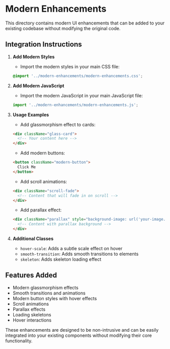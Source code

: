 # Modern Enhancements

This directory contains modern UI enhancements that can be added to your existing codebase without modifying the original code.

## Integration Instructions

1. **Add Modern Styles**
   - Import the modern styles in your main CSS file:
   ```css
   @import '../modern-enhancements/modern-enhancements.css';
   ```

2. **Add Modern JavaScript**
   - Import the modern JavaScript in your main JavaScript file:
   ```javascript
   import '../modern-enhancements/modern-enhancements.js';
   ```

3. **Usage Examples**

   - Add glassmorphism effect to cards:
   ```html
   <div className="glass-card">
     <!-- Your content here -->
   </div>
   ```

   - Add modern buttons:
   ```html
   <button className="modern-button">
     Click Me
   </button>
   ```

   - Add scroll animations:
   ```html
   <div className="scroll-fade">
     <!-- Content that will fade in on scroll -->
   </div>
   ```

   - Add parallax effect:
   ```html
   <div className="parallax" style="background-image: url('your-image.jpg')">
     <!-- Content with parallax background -->
   </div>
   ```

4. **Additional Classes**
   - `hover-scale`: Adds a subtle scale effect on hover
   - `smooth-transition`: Adds smooth transitions to elements
   - `skeleton`: Adds skeleton loading effect

## Features Added

- Modern glassmorphism effects
- Smooth transitions and animations
- Modern button styles with hover effects
- Scroll animations
- Parallax effects
- Loading skeletons
- Hover interactions

These enhancements are designed to be non-intrusive and can be easily integrated into your existing components without modifying their core functionality.
